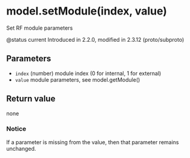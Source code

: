 # model.setModule\(index, value\)

Set RF module parameters

@status current Introduced in 2.2.0, modified in 2.3.12 \(proto/subproto\)

## Parameters

* `index` \(number\) module index \(0 for internal, 1 for external\)
* `value` module parameters, see model.getModule\(\)

## Return value

none

### Notice

If a parameter is missing from the value, then that parameter remains unchanged.

